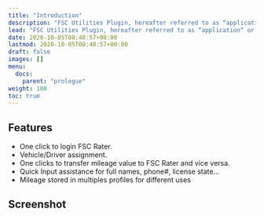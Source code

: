 ```yaml
---
title: "Introduction"
description: "FSC Utilities Plugin, hereafter referred to as “application“ or “FUP” for short, is an input assistance software used together with FSC Rater."
lead: "FSC Utilities Plugin, hereafter referred to as “application“ or “FUP” for short, is an input assistance software used together with FSC Rater."
date: 2020-10-05T08:48:57+00:00
lastmod: 2020-10-05T08:48:57+00:00
draft: false
images: []
menu:
  docs:
    parent: "prologue"
weight: 100
toc: true
---
```


## Features
- One click to login FSC Rater.
- Vehicle/Driver assignment.
- One clicks to transfer mileage value to FSC Rater and vice versa.
- Quick Input assistance for full names, phone#, license state...
- Mileage stored in multiples profiles for different uses

## Screenshot
